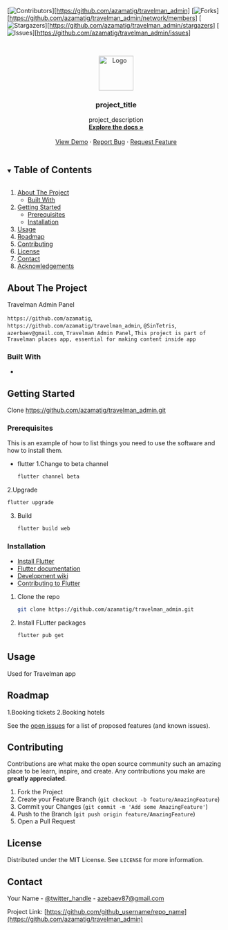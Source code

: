 <!--
*** Thanks for checking out the Best-README-Template. If you have a suggestion
*** that would make this better, please fork the repo and create a pull request
*** or simply open an issue with the tag "enhancement".
*** Thanks again! Now go create something AMAZING! :D
***
***
***
*** To avoid retyping too much info. Do a search and replace for the following:
*** github_username, repo_name, twitter_handle, email, project_title, project_description
-->



<!-- PROJECT SHIELDS -->
<!--
*** I'm using markdown "reference style" links for readability.
*** Reference links are enclosed in brackets [ ] instead of parentheses ( ).
*** See the bottom of this document for the declaration of the reference variables
*** for contributors-url, forks-url, etc. This is an optional, concise syntax you may use.
*** https://www.markdownguide.org/basic-syntax/#reference-style-links
-->
[![Contributors][contributors-shield]][https://github.com/azamatig/travelman_admin]
[![Forks][forks-shield]][https://github.com/azamatig/travelman_admin/network/members]
[![Stargazers][stars-shield]][https://github.com/azamatig/travelman_admin/stargazers]
[![Issues][issues-shield]][https://github.com/azamatig/travelman_admin/issues]


<!-- PROJECT LOGO -->
<br />
<p align="center">
  <a href="https://github.com/github_username/repo_name">
    <img src="images/logo.png" alt="Logo" width="80" height="80">
  </a>

  <h3 align="center">project_title</h3>

  <p align="center">
    project_description
    <br />
    <a href="https://github.com/github_username/repo_name"><strong>Explore the docs »</strong></a>
    <br />
    <br />
    <a href="https://github.com/github_username/repo_name">View Demo</a>
    ·
    <a href="https://github.com/github_username/repo_name/issues">Report Bug</a>
    ·
    <a href="https://github.com/github_username/repo_name/issues">Request Feature</a>
  </p>
</p>



<!-- TABLE OF CONTENTS -->
<details open="open">
  <summary><h2 style="display: inline-block">Table of Contents</h2></summary>
  <ol>
    <li>
      <a href="#about-the-project">About The Project</a>
      <ul>
        <li><a href="#built-with">Built With</a></li>
      </ul>
    </li>
    <li>
      <a href="#getting-started">Getting Started</a>
      <ul>
        <li><a href="#prerequisites">Prerequisites</a></li>
        <li><a href="#installation">Installation</a></li>
      </ul>
    </li>
    <li><a href="#usage">Usage</a></li>
    <li><a href="#roadmap">Roadmap</a></li>
    <li><a href="#contributing">Contributing</a></li>
    <li><a href="#license">License</a></li>
    <li><a href="#contact">Contact</a></li>
    <li><a href="#acknowledgements">Acknowledgements</a></li>
  </ol>
</details>



<!-- ABOUT THE PROJECT -->
## About The Project

Travelman Admin Panel

`https://github.com/azamatig`, `https://github.com/azamatig/travelman_admin`, `@SinTetris`, `azerbaev@gmail.com`, `Travelman Admin Panel`, `This project is part of Travelman places app, essential for making content inside app`


### Built With

* [](https://github.com/flutter/flutter)



<!-- GETTING STARTED -->
## Getting Started

Clone https://github.com/azamatig/travelman_admin.git

### Prerequisites

This is an example of how to list things you need to use the software and how to install them.
* flutter
1.Change to beta channel
  ```sh
  flutter channel beta
  ```
2.Upgrade
  ```sh
  flutter upgrade
  ```
3. Build
   ```sh
   flutter build web
   ```

### Installation

* [Install Flutter](https://flutter.dev/get-started/)
* [Flutter documentation](https://flutter.dev/docs)
* [Development wiki](https://github.com/flutter/flutter/wiki)
* [Contributing to Flutter](https://github.com/flutter/flutter/blob/master/CONTRIBUTING.md)

1. Clone the repo
   ```sh
   git clone https://github.com/azamatig/travelman_admin.git
   ```
2. Install FLutter packages
   ```sh
   flutter pub get
   ```



<!-- USAGE EXAMPLES -->
## Usage

Used for Travelman app



<!-- ROADMAP -->
## Roadmap

1.Booking tickets
2.Booking hotels

See the [open issues](https://github.com/azamatig/travelman_admin/issues) for a list of proposed features (and known issues).



<!-- CONTRIBUTING -->
## Contributing

Contributions are what make the open source community such an amazing place to be learn, inspire, and create. Any contributions you make are **greatly appreciated**.

1. Fork the Project
2. Create your Feature Branch (`git checkout -b feature/AmazingFeature`)
3. Commit your Changes (`git commit -m 'Add some AmazingFeature'`)
4. Push to the Branch (`git push origin feature/AmazingFeature`)
5. Open a Pull Request



<!-- LICENSE -->
## License

Distributed under the MIT License. See `LICENSE` for more information.



<!-- CONTACT -->
## Contact

Your Name - [@twitter_handle](https://twitter.com/@SinTetris) - azebaev87@gmail.com

Project Link: [https://github.com/github_username/repo_name](https://github.com/azamatig/travelman_admin)






<!-- MARKDOWN LINKS & IMAGES -->
<!-- https://www.markdownguide.org/basic-syntax/#reference-style-links -->
[contributors-shield]: https://img.shields.io/github/contributors/azamatig/repo.svg?style=for-the-badge
[contributors-url]: https://github.com/azamatig/travelman_admin/graphs/contributors
[forks-shield]: https://img.shields.io/github/forks/azamatig/repo.svg?style=for-the-badge
[forks-url]: https://github.com/azamatig/travelman_admin/network/members
[stars-shield]: https://img.shields.io/github/stars/azamatig/repo.svg?style=for-the-badge
[stars-url]: https://github.com/azamatig/travelman_admin/stargazers
[issues-shield]: https://img.shields.io/github/issues/azamatig/repo.svg?style=for-the-badge
[issues-url]: https://github.com/azamatig/travelman_admin/issues
[license-shield]: https://img.shields.io/github/license/azamatig/repo.svg?style=for-the-badge
